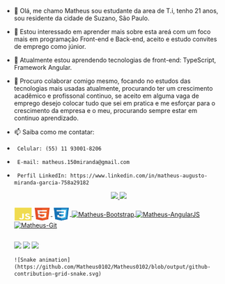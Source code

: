 - 👋 Olá, me chamo Matheus sou estudante da area de T.i, tenho 21 anos, sou residente da cidade de Suzano, São Paulo.
- 👀 Estou interessado em aprender mais sobre esta areá com um foco mais em programação Front-end e Back-end, aceito e estudo convites de emprego como júnior.
- 🌱 Atualmente estou aprendendo tecnologias de front-end: TypeScript, Framework Angular.
- 💞️ Procuro colaborar comigo mesmo, focando no estudos das tecnologias mais usadas atualmente, procurando ter um crescimento acadêmico e profissonal continuo, se aceito em alguma vaga de emprego desejo colocar tudo que sei em pratica e me esforçar para o crescimento da empresa e o meu, procurando sempre estar em continuo aprendizado.

- 📫 Saiba como me contatar: 
-      Celular: (55) 11 93001-8206
-      E-mail: matheus.150miranda@gmail.com
-      Perfil LinkedIn: https://www.linkedin.com/in/matheus-augusto-miranda-garcia-758a29182
        
  <div align="center">
      <a href="https://github.com/Matheus0102">
      <img height="180em" src="https://github-readme-stats.vercel.app/api?username=Matheus0102&show_icons=true&theme=dark&include_all_commits=true&count_private=true"/>
      <img height="180em" src="https://github-readme-stats.vercel.app/api/top-langs/?username=Matheus0102&layout=compact&langs_count=7&theme=dark"/>
  </div>
      
  <div style="display: inline_block"><br>
      <img align="center" alt="Matheus-Js" height="30" width="40" src="https://raw.githubusercontent.com/devicons/devicon/master/icons/javascript/javascript-plain.svg">
      <img align="center" alt="Matheus-HTML" height="30" width="40" src="https://raw.githubusercontent.com/devicons/devicon/master/icons/html5/html5-original.svg">
      <img align="center" alt="Matheus-CSS" height="30" width="40" src="https://raw.githubusercontent.com/devicons/devicon/master/icons/css3/css3-original.svg">
      <img align="center" alt="Matheus-Bootstrap" height="30" width="40" src="https://cdn.jsdelivr.net/gh/devicons/devicon/icons/bootstrap/bootstrap-original-wordmark.svg" /> 
      <img align="center" alt="Matheus-AngularJS" height="30" width="40" src="https://cdn.jsdelivr.net/gh/devicons/devicon/icons/angularjs/angularjs-original.svg" />
      <img align="center" alt="Matheus-Git" height="30" width="40" src="https://cdn.jsdelivr.net/gh/devicons/devicon/icons/git/git-original.svg" />  
  </div>  
      
  ##
      
  <div> 
      <a href="https://www.instagram.com/matheuaugust" target="_blank"><img src="https://img.shields.io/badge/-Instagram-%23E4405F?style=for-the-badge&logo=instagram&logoColor=white" target="_blank"></a>
      <a href = "mailto:matheus.150miranda@gmail.com"><img src="https://img.shields.io/badge/-Gmail-%23333?style=for-the-badge&logo=gmail&logoColor=white" target="_blank"></a>
      <a href="https://www.linkedin.com/in/matheus-augusto-miranda-garcia-758a29182/" target="_blank"><img src="https://img.shields.io/badge/-LinkedIn-%230077B5?style=for-the-badge&logo=linkedin&logoColor=white" target="_blank"></a> 
        
      ![Snake animation](https://github.com/Matheus0102/Matheus0102/blob/output/github-contribution-grid-snake.svg)
        
  </div>
      
